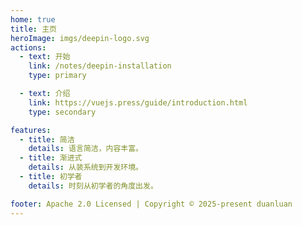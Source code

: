 ```yaml
---
home: true
title: 主页
heroImage: imgs/deepin-logo.svg
actions:
  - text: 开始
    link: /notes/deepin-installation
    type: primary

  - text: 介绍
    link: https://vuejs.press/guide/introduction.html
    type: secondary

features:
  - title: 简洁
    details: 语言简洁，内容丰富。
  - title: 渐进式
    details: 从装系统到开发环境。 
  - title: 初学者
    details: 时刻从初学者的角度出发。

footer: Apache 2.0 Licensed | Copyright © 2025-present duanluan
---
```

